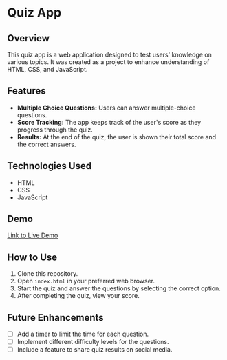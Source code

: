 # Quiz App

## Overview

This quiz app is a web application designed to test users' knowledge on various topics. It was created as a project to enhance understanding of HTML, CSS, and JavaScript.

## Features

- **Multiple Choice Questions:** Users can answer multiple-choice questions.
- **Score Tracking:** The app keeps track of the user's score as they progress through the quiz.
- **Results:** At the end of the quiz, the user is shown their total score and the correct answers.


## Technologies Used

- HTML
- CSS
- JavaScript

## Demo

[Link to Live Demo](https://prinston.github.io/Quiz-app/)

## How to Use

1. Clone this repository.
2. Open `index.html` in your preferred web browser.
3. Start the quiz and answer the questions by selecting the correct option.
4. After completing the quiz, view your score.

## Future Enhancements

- [ ] Add a timer to limit the time for each question.
- [ ] Implement different difficulty levels for the questions.
- [ ] Include a feature to share quiz results on social media.
